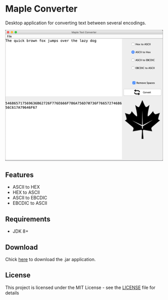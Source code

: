 # Maple Converter
Desktop application for converting text between several encodings.
<div>
<img src="/doc/window.png" width="500px"</img> 
</div>

## Features
- ASCII to HEX 
- HEX to ASCII 
- ASCII to EBCDIC
- EBCDIC to ASCII

## Requirements
- JDK 8+

## Download
Chick [here](/app/MapleConverter.jar) to download the .jar application.

## License
This project is licensed under the MIT License - see the [LICENSE](/LICENSE) file for details


